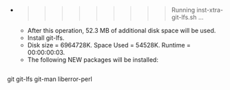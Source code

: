 * >>>>>>>>> Running inst-xtra-git-lfs.sh ...
  * After this operation, 52.3 MB of additional disk space will be used.
  * Install git-lfs.
  * Disk size = 6964728K. Space Used = 54528K. Runtime = 00:00:00:03.
  * The following NEW packages will be installed:
  ```bash
git git-lfs git-man liberror-perl
  ```
